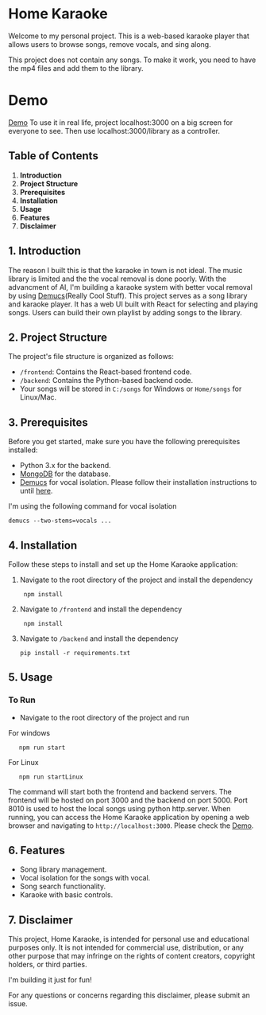 # Home Karaoke
Welcome to my personal project. This is a web-based karaoke player that allows users to browse songs, remove vocals, and sing along.

This project does not contain any songs. To make it work, you need to have the mp4 files and add them to the library.
# Demo
[Demo](https://github.com/Misachu10032/Home-Karaoke/assets/127623479/d11cc72b-b38d-459c-8d67-9a21c84e454f)
To use it in real life, project localhost:3000 on a big screen for everyone to see. Then use localhost:3000/library as a controller.

## Table of Contents

1. **Introduction**
2. **Project Structure**
3. **Prerequisites**
4. **Installation**
5. **Usage**
6. **Features**
7. **Disclaimer**

## 1. Introduction

The reason I built this is that the karaoke in town is not ideal. The music library is limited and the the vocal removal is done poorly. With the advancment of AI, I'm building a karaoke system with better vocal removal by using  [Demucs](https://github.com/facebookresearch/demucs)(Really Cool Stuff). 
This project serves as a song library and karaoke player. It has a web UI built with React for selecting and playing songs. Users can build their own playlist by adding songs to the library.

## 2. Project Structure

The project's file structure is organized as follows:

- `/frontend`: Contains the React-based frontend code.
- `/backend`: Contains the Python-based backend code.
- Your songs will be stored in `C:/songs` for Windows or `Home/songs` for Linux/Mac.

## 3. Prerequisites

Before you get started, make sure you have the following prerequisites installed:
- Python 3.x for the backend.
- [MongoDB](https://www.mongodb.com/docs/manual/administration/install-community/) for the database.
- [Demucs](https://github.com/facebookresearch/demucs) for vocal isolation. Please follow their installation instructions to until [here](https://github.com/facebookresearch/demucs#for-musicians).

I'm using the following command for vocal isolation
```
demucs --two-stems=vocals ...
```

## 4. Installation

Follow these steps to install and set up the Home Karaoke application:

1. Navigate to the root directory of the project and install the dependency

   ```
    npm install
   ```
2. Navigate to `/frontend` and install the dependency
   ```
    npm install
   ```
3. Navigate to `/backend` and install the dependency
   ```
   pip install -r requirements.txt
   ```

## 5. Usage

### To Run
- Navigate to the root directory of the project and run

For windows
```
   npm run start
```

For Linux
```
   npm run startLinux
```
The command will start both the frontend and backend servers. The frontend will be hosted on port 3000 and the backend on port 5000. Port 8010 is used to host the local songs using python http.server.
 When running, you can access the Home Karaoke application by opening a web browser and navigating to `http://localhost:3000`. Please check the [Demo](https://github.com/Misachu10032/Home-Karaoke#demo).


## 6. Features

- Song library management.
- Vocal isolation for the songs with vocal.
- Song search functionality.
- Karaoke with basic controls.

## 7. Disclaimer

This project, Home Karaoke, is intended for personal use and educational purposes only. It is not intended for commercial use, distribution, or any other purpose that may infringe on the rights of content creators, copyright holders, or third parties.

I'm building it just for fun!

For any questions or concerns regarding this disclaimer, please submit an issue.
